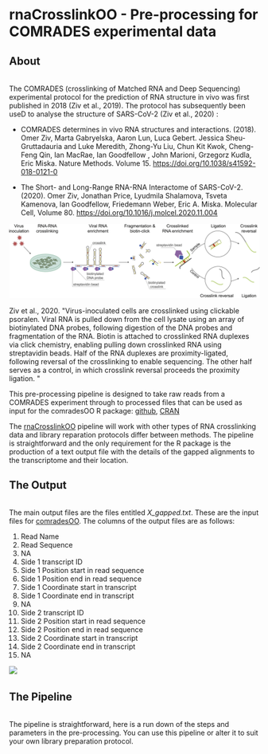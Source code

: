 # rnaCrosslinkOO - Pre-processing for COMRADES experimental data


## About
\
The COMRADES (crosslinking of Matched RNA and Deep Sequencing) experimental protocol for the prediction of RNA structure in vivo was first published in 2018 (Ziv et al., 2019). The protocol has subsequently been useD to analyse the structure of SARS-CoV-2 (Ziv et al., 2020) :

* COMRADES determines in vivo RNA structures and interactions. (2018). Omer Ziv, Marta Gabryelska, Aaron Lun, Luca Gebert. Jessica Sheu-Gruttadauria and Luke Meredith, Zhong-Yu Liu,  Chun Kit Kwok, Cheng-Feng Qin, Ian MacRae, Ian Goodfellow , John Marioni, Grzegorz Kudla, Eric Miska.  Nature Methods. Volume 15. https://doi.org/10.1038/s41592-018-0121-0   

* The Short- and Long-Range RNA-RNA Interactome of SARS-CoV-2. (2020). Omer Ziv, Jonathan Price, Lyudmila Shalamova, Tsveta Kamenova, Ian Goodfellow, Friedemann Weber, Eric A. Miska. Molecular Cell,
Volume 80. https://doi.org/10.1016/j.molcel.2020.11.004


![](https://github.com/JLP-BioInf/comradesOO/blob/main/vignettes/comradesProtocol.jpg)

Ziv et al., 2020. "Virus-inoculated cells are crosslinked using clickable psoralen. Viral RNA is pulled down from the cell lysate using an array of biotinylated DNA probes, following digestion of the DNA probes and fragmentation of the RNA. Biotin is attached to crosslinked RNA duplexes via click chemistry, enabling pulling down crosslinked RNA using streptavidin beads. Half of the RNA duplexes are proximity-ligated, following reversal of the crosslinking to enable sequencing. The other half serves as a control, in which crosslink reversal proceeds the proximity ligation. "

This pre-processing pipeline is designed to take raw reads from a COMRADES experiment through to processed files that can be used as input for the comradesOO R package: [github](https://github.com/JLP-BioInf/rnaCrosslinkOO), [CRAN](https://CRAN.R-project.org/package=rnaCrosslinkOO)

The [rnaCrosslinkOO](https://github.com/JLP-BioInf/comradesOO) pipeline will work with other types of RNA crosslinking data and library reparation protocols differ between methods. The pipeline is straightforward and the only requirement for the R package is the production of a text output file with the details of the gapped alignments to the transcriptome and their location.

## The Output

\
The main output files are the files entitled *X_gapped.txt*. These are the input files for [comradesOO](https://github.com/JLP-BioInf/rnaCrosslinkOO). The columns of the output files are as follows:

1. Read Name
2. Read Sequence
3. NA
4. Side 1 transcript ID
5. Side 1 Position start in read sequence
6. Side 1 Position end in read sequence
7. Side 1 Coordinate start in transcript
8. Side 1 Coordinate end in transcript
9. NA
10. Side 2 transcript ID
11. Side 2 Position start in read sequence
12. Side 2 Position end in read sequence
13. Side 2 Coordinate start in transcript
14. Side 2 Coordinate end in transcript
15. NA


![](https://github.com/JLP-BioInf/comradesOO/blob/main/vignettes/inputFileSchematic.jpg)

## The Pipeline
\
The pipeline is straightforward, here is a run down of the steps and parameters in the pre-processing. You can use this pipeline or alter it to suit your own library preparation protocol.
